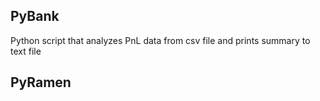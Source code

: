 ## PyBank
Python script that analyzes PnL data from csv file and prints summary to text file

## PyRamen
